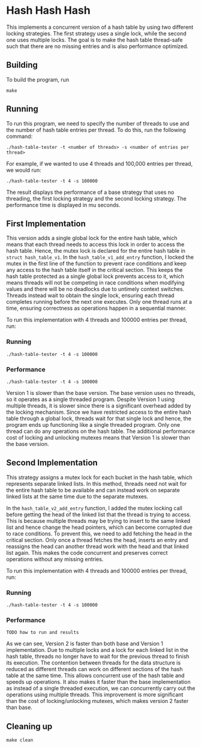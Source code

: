 # Hash Hash Hash
This implements a concurrent version of a hash table by using two different locking strategies. The first strategy uses a single lock, while the second one uses multiple locks. The goal is to make the hash table thread-safe such that there are no missing entries and is also performance optimized. 

## Building
To build the program, run
```
make
```

## Running

To run this program, we need to specify the number of threads to use and the number of hash table entries per thread. To do this, run the following command:

```
./hash-table-tester -t <number of threads> -s <number of entries per thread>
```
For example, if we wanted to use 4 threads and 100,000 entries per thread, we would run:
```
./hash-table-tester -t 4 -s 100000
```
The result displays the performance of a base strategy that uses no threading, the first locking strategy and the second locking strategy. The performance time is displayed in mu seconds. 

## First Implementation
This version adds a single global lock for the entire hash table, which means that each thread needs to access this lock in order to access the hash table. Hence, the mutex lock is declared for the entire hash table in `struct hash_table_v1`. In the `hash_table_v1_add_entry` function, I locked the mutex in the first line of the function to prevent race conditions and keep any access to the hash table itself in the critical section. This keeps the hash table protected as a single global lock prevents access to it, which means threads will not be competing in race conditions when modifying values and there will be no deadlocks due to untimely context switches. Threads instead wait to obtain the single lock, ensuring each thread completes running before the next one executes. Only one thread runs at a time, ensuring correctness as operations happen in a sequential manner.

To run this implementation with 4 threads and 100000 entries per thread, run:

### Running
```
./hash-table-tester -t 4 -s 100000

```
### Performance
```
./hash-table-tester -t 4 -s 100000

```

Version 1 is slower than the base version. The base version uses no threads, so it operates as a single threaded program. Despite Version 1 using multiple threads, it is slower since there is a significant overhead added by the locking mechanism. Since we have restricted access to the entire hash table through a global lock, threads wait for that single lock and hence, the program ends up functioning like a single threaded program. Only one thread can do any operations on the hash table. The additional performance cost of locking and unlocking mutexes means that Version 1 is slower than the base version. 

## Second Implementation
This strategy assigns a mutex lock for each bucket in the hash table, which represents separate linked lists. In this method, threads need not wait for the entire hash table to be available and can instead work on separate linked lists at the same time due to the separate mutexes. 

In the `hash_table_v2_add_entry` function, I added the mutex locking call before getting the head of the linked list that the thread is trying to access. This is because multiple threads may be trying to insert to the same linked list and hence change the head pointers, which can become corrupted due to race conditions. To prevent this, we need to add fetching the head in the critical section. Only once a thread fetches the head, inserts an entry and reassigns the head can another thread work with the head and that linked list again. This makes the code concurrent and preserves correct operations without any missing entries.

To run this implementation with 4 threads and 100000 entries per thread, run:

### Running
```
./hash-table-tester -t 4 -s 100000

```
### Performance
```
TODO how to run and results
```

As we can see, Version 2 is faster than both base and Version 1 implementation. Due to multiple locks and a lock for each linked list in the hash table, threads no longer have to wait for the previous thread to finish its execution. The contention between threads for the data structure is reduced as different threads can work on different sections of the hash table at the same time. This allows concurrent use of the hash table and speeds up operations. It also makes it faster than the base implementation as instead of a single threaded execution, we can concurrently carry out the operations using multiple threads. This improvement is more significant than the cost of locking/unlocking mutexes, which makes version 2 faster than base. 


## Cleaning up
```
make clean
```

